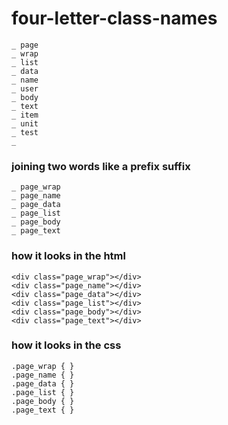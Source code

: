 # four-letter-class-names

```
_ page
_ wrap
_ list
_ data
_ name
_ user
_ body
_ text
_ item
_ unit
_ test
_ 
```

### joining two words like a prefix suffix 

```
_ page_wrap
_ page_name
_ page_data
_ page_list
_ page_body
_ page_text
```

### how it looks in the html 

```
<div class="page_wrap"></div>
<div class="page_name"></div>
<div class="page_data"></div>
<div class="page_list"></div>
<div class="page_body"></div>
<div class="page_text"></div>
```

### how it looks in the css 

```
.page_wrap { }
.page_name { }
.page_data { }
.page_list { }
.page_body { }
.page_text { }
```

